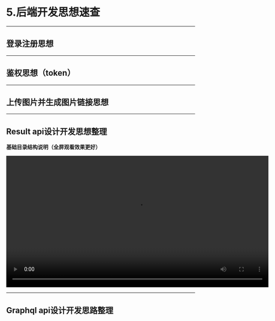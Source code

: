# 5.后端开发思想速查

---

## 登录注册思想

---

## 鉴权思想（token）

---

## 上传图片并生成图片链接思想

---

## Result api设计开发思想整理

**基础目录结构说明（全屏观看效果更好）**

<video width="700"  controls>
  <source src="https://itzkp-1253302184.cos.ap-beijing.myqcloud.com/notes/1.quickcheck/2.%E5%90%8E%E7%AB%AF/%E5%90%8E%E7%AB%AF%E5%BC%80%E5%8F%91%E6%80%9D%E6%83%B3%E9%80%9F%E6%9F%A5/%E6%95%B0%E6%8D%AE%E5%BA%93.mp4" type="video/mp4">
  您的浏览器不支持 video 标签。（GitHub中也无法展示，请访问 https://notes.itzkp.com）
</video>

---

## Graphql api设计开发思路整理